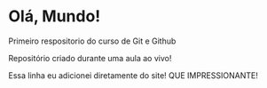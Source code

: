 # Olá, Mundo!
 Primeiro respositorio do curso de Git e Github

 Repositório criado durante uma aula ao vivo!
 
 Essa linha eu adicionei diretamente do site! QUE IMPRESSIONANTE!
